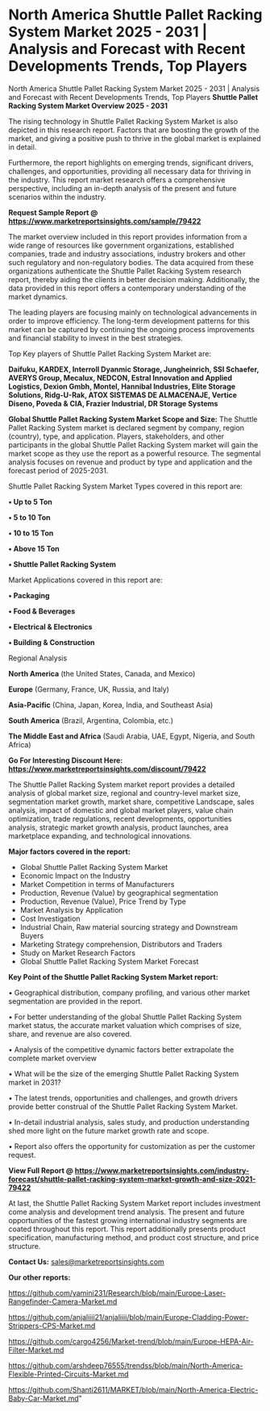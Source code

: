 # North America Shuttle Pallet Racking System Market 2025 - 2031 | Analysis and Forecast with Recent Developments Trends, Top Players
 North America Shuttle Pallet Racking System Market 2025 - 2031 | Analysis and Forecast with Recent Developments Trends, Top Players
<Strong> Shuttle Pallet Racking System Market Overview 2025 - 2031</strong>

The rising technology in Shuttle Pallet Racking System Market is also depicted in this research report. Factors that are boosting the growth of the market, and giving a positive push to thrive in the global market is explained in detail.

Furthermore, the report highlights on emerging trends, significant drivers, challenges, and opportunities, providing all necessary data for thriving in the industry. This report market research offers a comprehensive perspective, including an in-depth analysis of the present and future scenarios within the industry.

<strong>Request Sample Report @ <a href=https://www.marketreportsinsights.com/sample/79422>https://www.marketreportsinsights.com/sample/79422</a></strong>

The market overview included in this report provides information from a wide range of resources like government organizations, established companies, trade and industry associations, industry brokers and other such regulatory and non-regulatory bodies. The data acquired from these organizations authenticate the Shuttle Pallet Racking System research report, thereby aiding the clients in better decision making. Additionally, the data provided in this report offers a contemporary understanding of the market dynamics.

The leading players are focusing mainly on technological advancements in order to improve efficiency. The long-term development patterns for this market can be captured by continuing the ongoing process improvements and financial stability to invest in the best strategies.

Top Key players of Shuttle Pallet Racking System Market are:

<strong>Daifuku, KARDEX, Interroll Dyanmic Storage, Jungheinrich, SSI Schaefer, AVERYS Group, Mecalux, NEDCON, Estral Innovation and Applied Logistics, Dexion Gmbh, Montel, Hannibal Industries, Elite Storage Solutions, Ridg-U-Rak, ATOX SISTEMAS DE ALMACENAJE, Vertice Diseno, Poveda & CIA, Frazier Industrial, DR Storage Systems</strong>

<strong><b>Global Shuttle Pallet Racking System Market Scope and Size:</b></strong>
The Shuttle Pallet Racking System market is declared segment by company, region (country), type, and application. Players, stakeholders, and other participants in the global Shuttle Pallet Racking System market will gain the market scope as they use the report as a powerful resource. The segmental analysis focuses on revenue and product by type and application and the forecast period of 2025-2031.

Shuttle Pallet Racking System Market Types covered in this report are:

<strong>• Up to 5 Ton

• 5 to 10 Ton

• 10 to 15 Ton

• Above 15 Ton

• Shuttle Pallet Racking System</strong>

Market Applications covered in this report are:

<strong>• Packaging

• Food & Beverages

• Electrical & Electronics

• Building & Construction</strong> 

Regional Analysis

<strong>North America</strong> (the United States, Canada, and Mexico)

<strong>Europe</strong> (Germany, France, UK, Russia, and Italy)

<strong>Asia-Pacific</strong> (China, Japan, Korea, India, and Southeast Asia)

<strong>South America</strong> (Brazil, Argentina, Colombia, etc.)

<strong>The Middle East and Africa</strong> (Saudi Arabia, UAE, Egypt, Nigeria, and South Africa)

<strong>Go For Interesting Discount Here: <a href=https://www.marketreportsinsights.com/discount/79422>https://www.marketreportsinsights.com/discount/79422</a></strong>

The Shuttle Pallet Racking System market report provides a detailed analysis of global market size, regional and country-level market size, segmentation market growth, market share, competitive Landscape, sales analysis, impact of domestic and global market players, value chain optimization, trade regulations, recent developments, opportunities analysis, strategic market growth analysis, product launches, area marketplace expanding, and technological innovations.

<strong><b>Major factors covered in the report:</b></strong>
<ul>
  <li>Global Shuttle Pallet Racking System Market </li>
  <li>Economic Impact on the Industry</li>
  <li>Market Competition in terms of Manufacturers</li>
  <li>Production, Revenue (Value) by geographical segmentation</li>
  <li>Production, Revenue (Value), Price Trend by Type</li>
  <li>Market Analysis by Application</li>
  <li>Cost Investigation</li>
  <li>Industrial Chain, Raw material sourcing strategy and Downstream Buyers</li>
  <li>Marketing Strategy comprehension, Distributors and Traders</li>
  <li>Study on Market Research Factors</li>
  <li>Global Shuttle Pallet Racking System Market Forecast</li>
</ul>

<strong><b>Key Point of the Shuttle Pallet Racking System Market report:</b></strong>

• Geographical distribution, company profiling, and various other market segmentation are provided in the report.

• For better understanding of the global Shuttle Pallet Racking System market status, the accurate market valuation which comprises of size, share, and revenue are also covered.

• Analysis of the competitive dynamic factors better extrapolate the complete market overview

• What will be the size of the emerging Shuttle Pallet Racking System market in 2031?

• The latest trends, opportunities and challenges, and growth drivers provide better construal of the Shuttle Pallet Racking System Market.

• In-detail industrial analysis, sales study, and production understanding shed more light on the future market growth rate and scope.

• Report also offers the opportunity for customization as per the customer request.

<strong><b>View Full Report @ <a href=https://www.marketreportsinsights.com/industry-forecast/shuttle-pallet-racking-system-market-growth-and-size-2021-79422>https://www.marketreportsinsights.com/industry-forecast/shuttle-pallet-racking-system-market-growth-and-size-2021-79422</a></b></strong>


At last, the Shuttle Pallet Racking System Market report includes investment come analysis and development trend analysis. The present and future opportunities of the fastest growing international industry segments are coated throughout this report. This report additionally presents product specification, manufacturing method, and product cost structure, and price structure.

<strong>Contact Us:</strong>
sales@marketreportsinsights.com

<strong>Our other reports:</strong>

<a href=https://github.com/yamini231/Research/blob/main/Europe-Laser-Rangefinder-Camera-Market.md>https://github.com/yamini231/Research/blob/main/Europe-Laser-Rangefinder-Camera-Market.md</a>

<a href=https://github.com/anjaliiii21/anjaliiii/blob/main/Europe-Cladding-Power-Strippers-CPS-Market.md>https://github.com/anjaliiii21/anjaliiii/blob/main/Europe-Cladding-Power-Strippers-CPS-Market.md</a>

<a href=https://github.com/cargo4256/Market-trend/blob/main/Europe-HEPA-Air-Filter-Market.md>https://github.com/cargo4256/Market-trend/blob/main/Europe-HEPA-Air-Filter-Market.md</a>

<a href=https://github.com/arshdeep76555/trendss/blob/main/North-America-Flexible-Printed-Circuits-Market.md>https://github.com/arshdeep76555/trendss/blob/main/North-America-Flexible-Printed-Circuits-Market.md</a>

<a href=https://github.com/Shanti2611/MARKET/blob/main/North-America-Electric-Baby-Car-Market.md>https://github.com/Shanti2611/MARKET/blob/main/North-America-Electric-Baby-Car-Market.md</a>"
